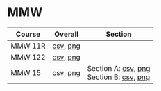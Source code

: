 # MMW

| Course | Overall | Section |
| ------ | ------- | ------- |
| MMW 11R | [csv](https://github.com/UCSD-Historical-Enrollment-Data/2024Summer2/blob/main/overall/MMW%2011R.csv), [png](https://raw.githubusercontent.com/UCSD-Historical-Enrollment-Data/2024Summer2/main/plot_overall/MMW%2011R.png) |  |
| MMW 122 | [csv](https://github.com/UCSD-Historical-Enrollment-Data/2024Summer2/blob/main/overall/MMW%20122.csv), [png](https://raw.githubusercontent.com/UCSD-Historical-Enrollment-Data/2024Summer2/main/plot_overall/MMW%20122.png) |  |
| MMW 15 | [csv](https://github.com/UCSD-Historical-Enrollment-Data/2024Summer2/blob/main/overall/MMW%2015.csv), [png](https://raw.githubusercontent.com/UCSD-Historical-Enrollment-Data/2024Summer2/main/plot_overall/MMW%2015.png) | Section A: [csv](https://github.com/UCSD-Historical-Enrollment-Data/2024Summer2/blob/main/section/MMW%2015_A.csv), [png](https://raw.githubusercontent.com/UCSD-Historical-Enrollment-Data/2024Summer2/main/plot_section/MMW%2015_A.png)<br>Section B: [csv](https://github.com/UCSD-Historical-Enrollment-Data/2024Summer2/blob/main/section/MMW%2015_B.csv), [png](https://raw.githubusercontent.com/UCSD-Historical-Enrollment-Data/2024Summer2/main/plot_section/MMW%2015_B.png) |
